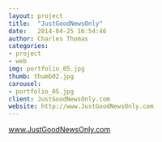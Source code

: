 ```yaml
---
layout: project
title:  "JustGoodNewsOnly"
date:   2014-04-25 16:54:46
author: Charles Thomas
categories:
- project
- web
img: portfolio_05.jpg
thumb: thumb02.jpg
carousel:
- portfolio_05.jpg
client: JustGoodNewsOnly.com
website: http://www.JustGoodNewsOnly.com
---
```

www.JustGoodNewsOnly.com

